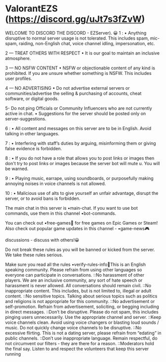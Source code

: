 # ValorantEZS (https://discord.gg/uJt7s3fZvW)
WELCOME TO DISCORD THE DISCORD - EZServer). 😀
1 :
• Anything disruptive to normal server usage is not tolerated. This includes spam, mic-spam, raiding, non-English chat, voice channel idling, impersonation, etc.

2 — TREAT OTHERS WITH RESPECT
• It is our goal to maintain an inclusive atmosphere.

3 — NO NSFW CONTENT
• NSFW or objectionable content of any kind is prohibited. If you are unsure whether something is NSFW. This includes user profiles.

4 — NO ADVERTISING
• Do not advertise external servers or communities/advertise the selling & purchasing of accounts, cheat software, or digital goods.

5- Do not ping Officials or Community Influencers who are not currently active in chat.
• Suggestions for the server should be posted only on
server-suggestions.

6 :
• All content and messages on this server are to be in English. Avoid talking in other languages.

7 :
• Interfering with staff’s duties by arguing, misinforming them or giving false evidence is forbidden.

8 :
• If you do not have a role that allows you to post links or images then don't try to post links or images because the server bot will mute u. You will be warned.

9 :
• Playing music, earrape, using soundboards, or purposefully making annoying noises in voice channels is not allowed.

10 :
• Malicious use of alts to give yourself an unfair advantage, disrupt the server, or to avoid bans is forbidden.

The main chat in this server is •main-chat.
If you want to use bot commands, use them in this channel •bot-commands.

You can check out •free-games🎰 for free games on Epic Games or Steam!
Also check out popular game updates in this channel - •game-news🎮

discussions - discuss with others!😀

Do not break these rules as you will be banned or kicked from the server. We take these rules serious.

Make sure you read all the rules •verify-rules-info🧾This is an English speaking community. Please refrain from using other languages so everyone can participate in conversations.
::No harassment of other players. We are an inclusive community, any sort of hate speech or harassment is never allowed. All conversations should remain civil.
::No inappropriate content. This includes, but is not limited to, illegal or adult content.
::No sensitive topics. Talking about serious topics such as politics and religions is not appropriate for this community.
::No advertisement or self-promotion. Refrain from advertisement, soliciting, or begging including in direct messages. 
::Don’t be disruptive. Please do not spam, this includes pinging users unnecessarily. Use the appropriate channel and server.
::Keep voice channels clean. Avoid using voice changers or blasting loud sounds / music. Do not quickly change voice channels to be disruptive.
::No excessive flirting. This is not a dating server, please refrain from “edating” in public channels.
::Don’t use inappropriate language. Remain respectful, do not circumvent our filters - they are there for a reason.
::Moderators hold the final say. Listen to and respect the volunteers that keep this server running
